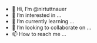 - 👋 Hi, I’m @nirtuttnauer
- 👀 I’m interested in ...
- 🌱 I’m currently learning ...
- 💞️ I’m looking to collaborate on ...
- 📫 How to reach me ...

<!---
nirtuttnauer/nirtuttnauer is a ✨ special ✨ repository because its `README.md` (this file) appears on your GitHub profile.
You can click the Preview link to take a look at your changes.
--->
